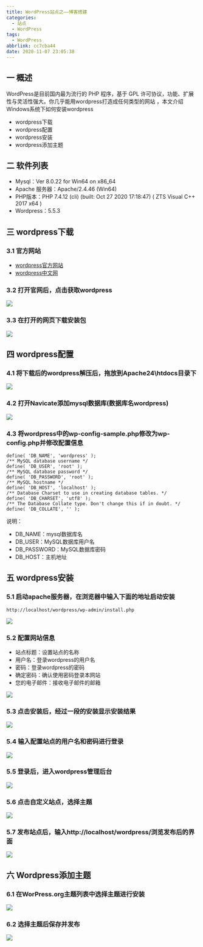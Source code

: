 ```yaml
---
title: WordPress站点之——博客搭建
categories:
  - 站点
  - WordPress
tags:
  - WordPress
abbrlink: cc7cba44
date: 2020-11-07 23:05:38
---
```

## 一 概述

WordPress是目前国内最为流行的 PHP 程序，基于 GPL 许可协议，功能、扩展性与灵活性强大。你几乎能用wordpress打造成任何类型的网站 ，本文介绍Windows系统下如何安装wordpress

* wordpress下载
* wordpress配置
* wordpress安装
* wordpress添加主题

<!--more-->

## 二 软件列表

* Mysql：Ver 8.0.22 for Win64 on x86_64
* Apache 服务器：Apache/2.4.46 (Win64)
* PHP版本：PHP 7.4.12 (cli) (built: Oct 27 2020 17:18:47) ( ZTS Visual C++ 2017 x64 )
* Wordpress：5.5.3

## 三 wordpress下载

### 3.1 官方网站

* [wordpress官方网站][21]
* [wordpress中文网][22]

### 3.2 打开官网后，点击获取wordpress

![][1]

### 3.3 在打开的网页下载安装包

![][2]

## 四 wordpress配置

### 4.1 将下载后的wordpress解压后，拖放到Apache24\htdocs目录下

![][3]

### 4.2 打开Navicate添加mysql数据库(数据库名wordpress)

![][4]

### 4.3 将wordpress中的wp-config-sample.php修改为wp-config.php并修改配置信息

```
define( 'DB_NAME', 'wordpress' );
/** MySQL database username */
define( 'DB_USER', 'root' );
/** MySQL database password */
define( 'DB_PASSWORD', 'root' );
/** MySQL hostname */
define( 'DB_HOST', 'localhost' );
/** Database Charset to use in creating database tables. */
define( 'DB_CHARSET', 'utf8' );
/** The Database Collate type. Don't change this if in doubt. */
define( 'DB_COLLATE', '' );
```

说明：

* DB_NAME：mysql数据库名
* DB_USER：MySQL数据库用户名
* DB_PASSWORD：MySQL数据库密码
* DB_HOST：主机地址

## 五 wordpress安装

### 5.1 启动apache服务器，在浏览器中输入下面的地址启动安装

```
http://localhost/wordpress/wp-admin/install.php
```

![][5]

### 5.2 配置网站信息

* 站点标题：设置站点的名称
* 用户名：登录wordpress的用户名
* 密码：登录wordpress的密码
* 确定密码：确认使用密码登录本网站
* 您的电子邮件：接收电子邮件的邮箱

![][6]

### 5.3 点击安装后，经过一段的安装显示安装结果

![][7]

### 5.4 输入配置站点的用户名和密码进行登录

![][8]

### 5.5 登录后，进入wordpress管理后台

![][9]

### 5.6 点击自定义站点，选择主题

![][10]

### 5.7 发布站点后，输入http://localhost/wordpress/浏览发布后的界面

![][11]

## 六 Wordpress添加主题

### 6.1 在WorPress.org主题列表中选择主题进行安装

![][12]

### 6.2 选择主题后保存并发布

![][13]

[1]:https://fastly.jsdelivr.net/gh/PGzxc/CDN@master/blog-wordpress/wordpress-web-get-wordpress.png
[2]:https://fastly.jsdelivr.net/gh/PGzxc/CDN@master/blog-wordpress/wordpress-down-553.png
[3]:https://fastly.jsdelivr.net/gh/PGzxc/CDN@master/blog-wordpress/wordpress-apache-htdocs-copy.png
[4]:https://fastly.jsdelivr.net/gh/PGzxc/CDN@master/blog-wordpress/wordpress-mysql-navicate-database.png
[5]:https://fastly.jsdelivr.net/gh/PGzxc/CDN@master/blog-wordpress/wordpress-wp-admin-install.png
[6]:https://fastly.jsdelivr.net/gh/PGzxc/CDN@master/blog-wordpress/wordpress-sitepage-info-set.png
[7]:https://fastly.jsdelivr.net/gh/PGzxc/CDN@master/blog-wordpress/wordpress-install-finish.png
[8]:https://fastly.jsdelivr.net/gh/PGzxc/CDN@master/blog-wordpress/wordpress-user-login.png
[9]:https://fastly.jsdelivr.net/gh/PGzxc/CDN@master/blog-wordpress/wordpress-main-site.png
[10]:https://fastly.jsdelivr.net/gh/PGzxc/CDN@master/blog-wordpress/wordpress-choice-site-theme.png
[11]:https://fastly.jsdelivr.net/gh/PGzxc/CDN@master/blog-wordpress/wordpress-mysite-preview.png
[12]:https://fastly.jsdelivr.net/gh/PGzxc/CDN@master/blog-wordpress/wordpress-org-themes-choice.png
[13]:https://fastly.jsdelivr.net/gh/PGzxc/CDN@master/blog-wordpress/wordpress-new-theme-choice.png

[21]:https://wordpress.org/
[22]:https://cn.wordpress.org/

